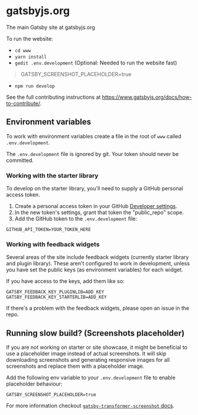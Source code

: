 # gatsbyjs.org

The main Gatsby site at gatsbyjs.org

To run the website:
- `cd www`
- `yarn install`
- `gedit .env.development` (Optional: Needed to run the website fast)
>GATSBY_SCREENSHOT_PLACEHOLDER=true
- `npm run develop`

See the full contributing instructions at https://www.gatsbyjs.org/docs/how-to-contribute/.

## Environment variables

To work with environment variables create a file in the root of `www` called `.env.development`.

The `.env.development` file is ignored by git. Your token should never be committed.

### Working with the starter library

To develop on the starter library, you'll need to supply a GitHub personal access token.

1. Create a personal access token in your GitHub [Developer settings](https://github.com/settings/tokens).
2. In the new token's settings, grant that token the "public_repo" scope.
3. Add the GitHub token to the `.env.development` file:

```
GITHUB_API_TOKEN=YOUR_TOKEN_HERE
```

### Working with feedback widgets

Several areas of the site include feedback widgets (currently starter library and plugin library). These aren't configured to work in development, unless you have set the public keys (as environment variables) for each widget.

If you have access to the keys, add them like so:

```
GATSBY_FEEDBACK_KEY_PLUGINLIB=ADD_KEY
GATSBY_FEEDBACK_KEY_STARTERLIB=ADD_KEY
```

If there's a problem with the feedback widgets, please open an issue in the repo.

## Running slow build? (Screenshots placeholder)

If you are not working on starter or site showcase, it might be beneficial to use a placeholder image instead of actual screenshots. It will skip downloading screenshots and generating responsive images for all screenshots and replace them with a placeholder image.

Add the following env variable to your `.env.development` file to enable placeholder behaviour:

```
GATSBY_SCREENSHOT_PLACEHOLDER=true
```

For more information checkout [`gatsby-transformer-screenshot` docs](http://www.gatsbyjs.org/packages/gatsby-transformer-screenshot#placeholder-image).
